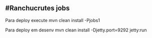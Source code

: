 #Ranchucrutes jobs
--------------------------------------------------------------------------------
Para deploy execute
mvn clean install -Pjobs1

Para deploy em desenv
mvn clean install -Djetty.port=9292 jetty:run

